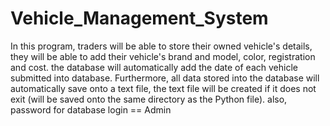 # Vehicle_Management_System
In this program, traders will be able to store their owned vehicle's details, they will be able to add their vehicle's brand and model, color, registration and cost. the database will automatically add the date of each vehicle submitted into database. Furthermore, all data stored into the database will automatically save onto a text file, the text file will be created if it does not exit (will be saved onto the same directory as the Python file). also, password for database login == Admin
